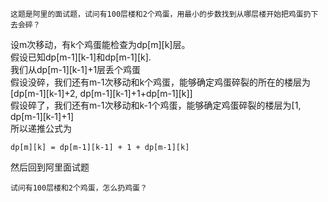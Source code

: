 ```
这题是阿里的面试题，试问有100层楼和2个鸡蛋，用最小的步数找到从哪层楼开始把鸡蛋扔下去会碎？
```
设m次移动，有k个鸡蛋能检查为dp[m][k]层。</br>
假设已知dp[m-1][k-1]和dp[m-1][k].</br>
我们从dp[m-1][k-1]+1层丢个鸡蛋</br>
假设没碎，我们还有m-1次移动和k个鸡蛋，能够确定鸡蛋碎裂的所在的楼层为[dp[m-1][k-1]+2, dp[m-1][k-1]+1+dp[m-1][k]]</br>
假设碎了，我们还有m-1次移动和k-1个鸡蛋，能够确定鸡蛋碎裂的楼层为[1, dp[m-1][k-1]+1]</br>
所以递推公式为
```
dp[m][k] = dp[m-1][k-1] + 1 + dp[m-1][k]
```
然后回到阿里面试题
```
试问有100层楼和2个鸡蛋，怎么扔鸡蛋？
```
